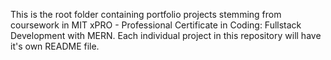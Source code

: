 This is the root folder containing portfolio projects stemming from coursework in MIT xPRO - Professional Certificate in Coding: Fullstack Development with MERN. Each individual project in this repository will have it's own README file.